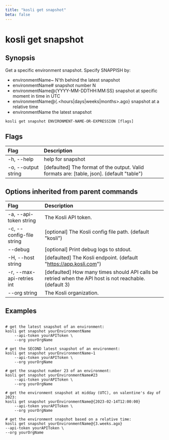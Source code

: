 ```yaml
---
title: "kosli get snapshot"
beta: false
---
```


# kosli get snapshot

## Synopsis

Get a specific environment snapshot.
Specify SNAPPISH by:
- environmentName~<N>  					N'th behind the latest snapshot
- environmentName#<N>  					snapshot number N
- environmentName@{YYYY-MM-DDTHH:MM:SS} snapshot at specific moment in time in UTC
- environmentName@{<N>.<hours|days|weeks|months>.ago} snapshot at a relative time
- environmentName      					the latest snapshot

```shell
kosli get snapshot ENVIRONMENT-NAME-OR-EXPRESSION [flags]
```

## Flags
| Flag | Description |
| :--- | :--- |
|    -h, --help  |  help for snapshot  |
|    -o, --output string  |  [defaulted] The format of the output. Valid formats are: [table, json]. (default "table")  |


## Options inherited from parent commands
| Flag | Description |
| :--- | :--- |
|    -a, --api-token string  |  The Kosli API token.  |
|    -c, --config-file string  |  [optional] The Kosli config file path. (default "kosli")  |
|        --debug  |  [optional] Print debug logs to stdout.  |
|    -H, --host string  |  [defaulted] The Kosli endpoint. (default "https://app.kosli.com")  |
|    -r, --max-api-retries int  |  [defaulted] How many times should API calls be retried when the API host is not reachable. (default 3)  |
|        --org string  |  The Kosli organization.  |


## Examples

```shell

# get the latest snapshot of an environment:
kosli get snapshot yourEnvironmentName
	--api-token yourAPIToken \
	--org yourOrgName 

# get the SECOND latest snapshot of an environment:
kosli get snapshot yourEnvironmentName~1
	--api-token yourAPIToken \
	--org yourOrgName 

# get the snapshot number 23 of an environment:
kosli get snapshot yourEnvironmentName#23
	--api-token yourAPIToken \
	--org yourOrgName 
	
# get the environment snapshot at midday (UTC), on valentine's day of 2023:
kosli get snapshot yourEnvironmentName@{2023-02-14T12:00:00}
	--api-token yourAPIToken \
	--org yourOrgName

# get the environment snapshot based on a relative time:
kosli get snapshot yourEnvironmentName@{3.weeks.ago}
--api-token yourAPIToken \
--org yourOrgName
```

